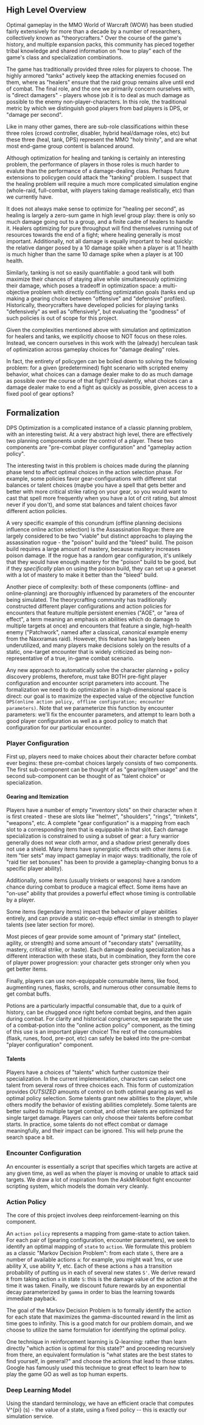 ## High Level Overview

Optimal gameplay in the MMO World of Warcraft (WOW) has been studied fairly
extensively for more than a decade by a number of researchers, collectively
known as "theorycrafters." Over the course of the game's history, and multiple
expansion packs, this community has pieced together tribal knowledge and shared
information on "how to play" each of the game's class and specialization
combinations.

The game has traditionally provided three roles for players to choose. The
highly armored "tanks" actively keep the attacking enemies focused on them,
where as "healers" ensure that the raid group remains alive until end of combat.
The final role, and the one we primarily concern ourselves with, is "direct damagers" -
players whose job it is to deal as much damage as possible to the enemy
non-player-characters. In this role, the traditional metric by which we
distinguish good players from bad players is DPS, or "damage per second".

Like in many other games, there are sub-role classifications within these three
roles (crowd controller, disabler, hybrid heal/damage roles, etc) but these
three (heal, tank, DPS) represent the MMO "holy trinity", and are what most
end-game group content is balanced around.

Although optimization for healing and tanking is certainly an interesting
problem, the performance of players in those roles is much harder to evalute
than the performance of a damage-dealing class. Perhaps future extensions to
policygen could attack the "tanking" problem. I suspect that the healing problem
will require a much more complicated simulation engine (whole-raid, full-combat,
with players taking damage realistically, etc) than we currently have.

It does not always make sense to optimize for "healing per second", as healing
is largely a zero-sum game in high level group play: there is only so much
damage going out to a group, and a finite cadre of healers to handle it. Healers
optimizing for pure throughput will find themselves running out of resources
towards the end of a fight; where healing generally is most important.
Additionally, not all damage is equally important to heal quickly: the relative
danger posed by a 10 damage spike when a player is at 11 health is much higher
than the same 10 damage spike when a player is at 100 health.

Similarly, tanking is not so easily quantifiable: a good tank will both maximize
their chances of staying alive while simultaneously optimizing their damage,
which poses a tradeoff in optimization space: a multi-objective problem with
directly conflicting optimization goals (tanks end up making a gearing choice
between "offensive" and "defensive" profiles). Historically, theorycrafters have
developed policies for playing tanks "defensively" as well as "offensively", but
evaluating the "goodness" of such policies is out of scope for this project.

Given the complexities mentioned above with simulation and optimization for
healers and tanks, we explicitly choose to NOT focus on these roles. Instead, we
concern ourselves in this work with the (already) herculean task of optimization
across gameplay choices for "damage dealing" roles.

In fact, the entirety of policygen can be boiled down to solving the following
problem: for a given (predetermined) fight scenario with scripted enemy behavior,
what choices can a damage dealer make to do as much damage as possible over the
course of that fight? Equivalently, what choices can a damage dealer make to end
a fight as quickly as possible, given access to a fixed pool of gear options?

## Formalization

DPS Optimization is a complicated instance of a classic planning problem, with
an interesting twist. At a very abstract high level, there are effectively two
planning components under the control of a player. These two components are
"pre-combat player configuration" and "gameplay action policy".

The interesting twist in this problem is choices made during the planning phase
tend to affect optimal choices in the action selection phase. For example, some
policies favor gear-configurations with different stat balances or talent
choices (maybe you have a spell that gets better and better with more critical
strike rating on your gear, so you would want to cast that spell more frequently
when you have a lot of crit rating, but almost never if you don't), and some
stat balances and talent choices favor different action policies.

A very specific example of this conundrum (offline planning decisions influence
online action selection) is the Assassination Rogue: there are largely
considered to be two "viable" but distinct approachs to playing the
assassination rogue - the "poison" build and the "bleed" build. The poison build
requires a large amount of mastery, because mastery increases poison damage.  If
the rogue has a random gear configuration, it's unlikely that they would have
enough mastery for the "poison" build to be good, but if they *specifically*
plan on using the poison build, they can set up a gearset with a lot of mastery
to make it better than the "bleed" build.

Another piece of complexity: both of these components (offline- and
online-planning) are thoroughly influenced by parameters of the encounter being
simulated. The theorycrafting community has traditionally constructed different
player configurations and action policies for encounters that feature multiple
persistent enemies ("AOE", or "area of effect", a term meaning an emphasis on
abilities which do damage to multiple targets at once) and encounters that
feature a single, high-health enemy ("Patchwork", named after a classical,
canonical example enemy from the Naxxramas raid). However, this feature has
largely been underutilized, and many players make decisions solely on the
results of a static, one-target encounter that is widely criticized as being
non-representative of a true, in-game combat scenario.

Any new approach to automatically solve the character planning + policy
discovery problems, therefore, must take BOTH pre-fight player configuration and
encounter script parameters into account. The formalization we need to do
optimization in a high-dimensional space is direct: our goal is to maximize the
expected value of the objective function `DPS(online action policy, offline
configuration; encounter parameters)`. Note that we parameterize this function
by encounter parameters: we'll fix the encounter parameters, and attempt to
learn both a good player configuration as well as a good policy to match that
configuration for our particular encounter.

### Player Configuration

First up, players need to make choices about their character before combat ever
begins: these pre-combat choices largely consists of two components.  The first
sub-component can be thought of as "gearing/item usage" and the second
sub-component can be thought of as "talent choice" or specialization.

#### Gearing and Itemization

Players have a number of empty "inventory slots" on their character when it is
first created - these are slots like "helmet", "shoulders", "rings", "trinkets",
"weapons", etc. A complete "gear configuration" is a mapping from each slot to a
corresponding item that is equippable in that slot. Each damage specialization
is constrained to using a subset of gear: a fury warrior generally does not wear
cloth armor, and a shadow priest generally does not use a shield. Many items
have synergistic effects with other items (i.e.  item "tier sets" may impact
gameplay in major ways: traditionally, the role of "raid tier set bonuses" has
been to provide a gameplay-changing bonus to a specific player ability).

Additionally, some items (usually trinkets or weapons) have a random chance
during combat to produce a magical effect. Some items have an "on-use" ability
that provides a powerful effect whose timing is controllable by a player.

Some items (legendary items) impact the behavior of player abilities entirely,
and can provide a static on-equip effect similar in strength to player talents
(see later section for more).

Most pieces of gear provide some amount of "primary stat" (intellect, agility,
or strength) and some amount of "secondary stats" (versatility, mastery,
critical strike, or haste). Each damage dealing specialization has a different
interaction with these stats, but in combination, they form the core of player
power progression: your character gets stronger only when you get better items.

Finally, players can use non-equippable consumable items, like food, augmenting
runes, flasks, scrolls, and numerous other consumable items to get combat buffs.

Potions are a particularly impactful consumable that, due to a quirk of history,
can be chugged once right before combat begins, and then again during combat.
For clarity and historical congruence, we separate the use of a combat-potion
into the "online action policy" component, as the timing of this use is an
important player choice! The rest of the consumables (flask, runes, food,
pre-pot, etc) can safely be baked into the pre-combat "player configuration"
component.

#### Talents

Players have a choices of "talents" which further customize their
specialization. In the current implementation, characters can select one talent
from several rows of three choices each. This form of customization provides
*OUTSIZED* amounts of control on both optimal gearing as well as optimal policy
selection. Some talents grant new abilities to the player, while others modify
the behavior of existing abilities completely. Some talents are better suited to
multiple target combat, and other talents are optimized for single target
damage. Players can only choose their talents before combat starts. In practice,
some talents do not effect combat or damage meaningfully, and their impact can
be ignored. This will help prune the search space a bit.

### Encounter Configuration

An encounter is essentially a script that specifies which targets are active at
any given time, as well as when the player is moving or unable to attack said
targets. We draw a lot of inspiration from the AskMrRobot fight encounter
scripting system, which models the domain very cleanly.

### Action Policy

The core of this project involves deep reinforcement-learning on this component.

An `action policy` represents a mapping from game-state to action taken.  For
each pair of (gearing configuration, encounter parameters), we seek to identify
an optimal mapping of `state` to `action`. We formulate this problem as a
classic "Markov Decision Problem": from each state `S`, there are a number of
available actions `a`: for example, you might wait 1ms, or use ability X, use
ability Y, etc. Each of these actions `a` has a transition probability of
putting us in each of several new states `S'`. We derive reward `R` from taking
action `a` in state `S`: this is the damage value of the action at the time it
was taken.  Finally, we discount future rewards by an exponential decay
parameterized by `gamma` in order to bias the learning towards immediate
payback.

The goal of the Markov Decision Problem is to formally identify the action for
each state that maximizes the gamma-discounted reward in the limit as time goes
to infinity. This is a good match for our problem domain, and we choose to
utilize the same formulation for identifying the optimal policy.

One technique in reinforcement learning is Q-learning: rather than learn
directly "which action is optimal for this state?" and proceeding recursively
from there, an equivalent formulation is "what states are the best states to
find yourself, in general?" and choose the actions that lead to those states.
Google has famously used this technique to great effect to learn how to play the
game GO as well as top human experts.


### Deep Learning Model
Using the standard terminology, we have an efficient oracle that computes
V^{pi} (s) - the value of a state, using a fixed policy -- this is exactly our
simulation service.
